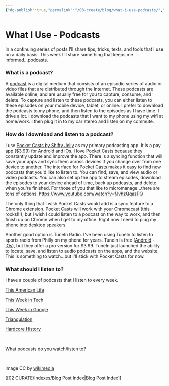 ```yaml
---
{"dg-publish":true,"permalink":"/03-create/blog/what-i-use-podcasts/","title":"What I Use: Podcasts","tags":["podcasting"]}
---
```


# What I Use - Podcasts

In a continuing series of posts I’ll share tips, tricks, texts, and tools that I use on a daily basis. This week I’ll share something that keeps me informed...podcasts.

### What is a podcast?

A [podcast](http://en.wikipedia.org/wiki/Podcast) is a digital medium that consists of an episodic series of audio or video files that are distributed through the Internet. These podcasts are available online, and are usually free for you to capture, consume, and delete. To capture and listen to these podcasts, you can either listen to these episodes on your mobile device, tablet, or online. I prefer to download the podcasts to my phone, and then listen to the episodes as I have time. I drive a lot. I download the podcasts that I want to my phone using my wifi at home/work. I then plug it in to my car stereo and listen on my commute.

### How do I download and listen to a podcast?

I use [Pocket Casts by Shifty Jelly](http://www.shiftyjelly.com/android/pocketcasts) as my primary podcasting app. It is a pay app ($3.99) for [Android](https://play.google.com/store/apps/details?id=au.com.shiftyjelly.pocketcasts) and [iOs](https://itunes.apple.com/us/app/pocket-casts/id414834813?mt=8). I love Pocket Casts because they constantly update and improve the app. There is a syncing function that will save your apps and sync them across devices if you change over from one device to another. The interface for Pocket Casts makes it easy to find new podcasts that you'd like to listen to. You can find, save, and view audio or video podcasts. You can also set up the app to stream episodes, download the episodes to your device ahead of time, back up podcasts, and delete when you're finished. For those of you that like to micromanage...there are tons of options. https://www.youtube.com/watch?v=fJvhzQqazPQ

The only thing that I wish Pocket Casts would add is a sync feature to a Chrome extension. Pocket Casts will work with your Chromecast (this rocks!!!), but I wish I could listen to a podcast on the way to work, and then finish up on Chrome when I get to my office. Right now I need to plug my phone into desktop speakers.

Another good option is TuneIn Radio. I've been using TuneIn to listen to sports radio from Philly on my phone for years. TuneIn is free ([Android](https://play.google.com/store/apps/details?id=tunein.player) - [iOs](https://play.google.com/store/apps/details?id=tunein.player)), but they offer a pro version for $3.99. TuneIn just launched the ability to locate, save, and listen to audio podcasts on the apps, and the website. This is something to watch...but I'll stick with Pocket Casts for now.

### What should I listen to?

I have a couple of podcasts that I listen to every week.

[This American Life](http://www.thisamericanlife.org/podcast)

[This Week in Tech](http://twit.tv/show/this-week-in-tech)

[This Week in Google](http://twit.tv/show/this-week-in-google)

[Triangulation](http://twit.tv/show/triangulation)

[Hardcore History](http://www.dancarlin.com/disp.php/hh)

 

What podcasts do you watch/listen to?

 

Image CC by [wikimedia](http://commons.wikimedia.org/wiki/File:Podcast-icon.svg)

[[02 CURATE/Indexes/Blog Post Index\|Blog Post Index]]